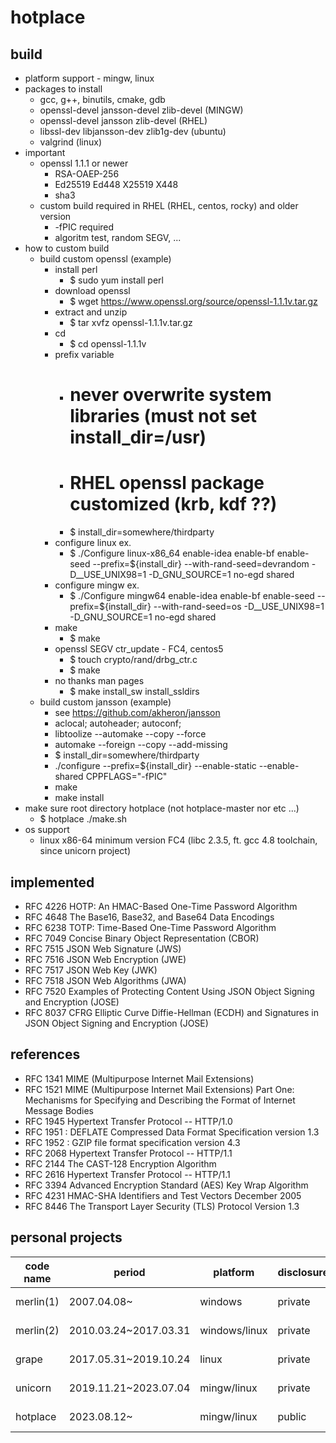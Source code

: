 # hotplace


## build

 * platform support - mingw, linux
 * packages to install
   * gcc, g++, binutils, cmake, gdb
   * openssl-devel jansson-devel zlib-devel (MINGW)
   * openssl-devel jansson zlib-devel (RHEL)
   * libssl-dev libjansson-dev zlib1g-dev (ubuntu)
   * valgrind (linux)
 * important
   * openssl 1.1.1 or newer
     * RSA-OAEP-256
     * Ed25519 Ed448 X25519 X448
     * sha3
   * custom build required in RHEL (RHEL, centos, rocky) and older version
     * -fPIC required
     * algoritm test, random SEGV, ...
 * how to custom build
   * build custom openssl (example)
     * install perl
       * $ sudo yum install perl
     * download openssl
       * $ wget https://www.openssl.org/source/openssl-1.1.1v.tar.gz
     * extract and unzip
       * $ tar xvfz openssl-1.1.1v.tar.gz
     * cd
       * $ cd openssl-1.1.1v
     * prefix variable
       * # never overwrite system libraries (must not set install_dir=/usr)
       * # RHEL openssl package customized (krb, kdf ??)
       * $ install_dir=somewhere/thirdparty
     * configure linux ex.
       * $ ./Configure linux-x86_64 enable-idea enable-bf enable-seed --prefix=${install_dir} --with-rand-seed=devrandom -D__USE_UNIX98=1 -D_GNU_SOURCE=1 no-egd shared
     * configure mingw ex.
       * $ ./Configure mingw64 enable-idea enable-bf enable-seed --prefix=${install_dir} --with-rand-seed=os -D__USE_UNIX98=1 -D_GNU_SOURCE=1 no-egd shared
     * make
       * $ make
     * openssl SEGV ctr_update - FC4, centos5
       * $ touch crypto/rand/drbg_ctr.c
       * $ make
     * no thanks man pages
       * $ make install_sw install_ssldirs
   * build custom jansson (example)
     * see https://github.com/akheron/jansson
     * aclocal; autoheader; autoconf;
     * libtoolize --automake --copy --force
     * automake --foreign --copy --add-missing
     * $ install_dir=somewhere/thirdparty
     * ./configure --prefix=${install_dir} --enable-static --enable-shared CPPFLAGS="-fPIC"
     * make
     * make install
 * make sure root directory hotplace (not hotplace-master nor etc ...)
   * $ hotplace ./make.sh
 * os support
   * linux x86-64 minimum version FC4 (libc 2.3.5, ft. gcc 4.8 toolchain, since unicorn project)

## implemented

 * RFC 4226 HOTP: An HMAC-Based One-Time Password Algorithm
 * RFC 4648 The Base16, Base32, and Base64 Data Encodings
 * RFC 6238 TOTP: Time-Based One-Time Password Algorithm
 * RFC 7049 Concise Binary Object Representation (CBOR)
 * RFC 7515 JSON Web Signature (JWS)
 * RFC 7516 JSON Web Encryption (JWE)
 * RFC 7517 JSON Web Key (JWK)
 * RFC 7518 JSON Web Algorithms (JWA)
 * RFC 7520 Examples of Protecting Content Using JSON Object Signing and Encryption (JOSE)
 * RFC 8037 CFRG Elliptic Curve Diffie-Hellman (ECDH) and Signatures in JSON Object Signing and Encryption (JOSE)

## references

 * RFC 1341 MIME  (Multipurpose Internet Mail Extensions)
 * RFC 1521 MIME (Multipurpose Internet Mail Extensions) Part One:
                      Mechanisms for Specifying and Describing
                      the Format of Internet Message Bodies
 * RFC 1945 Hypertext Transfer Protocol -- HTTP/1.0
 * RFC 1951 : DEFLATE Compressed Data Format Specification version 1.3
 * RFC 1952 : GZIP file format specification version 4.3
 * RFC 2068 Hypertext Transfer Protocol -- HTTP/1.1
 * RFC 2144 The CAST-128 Encryption Algorithm
 * RFC 2616 Hypertext Transfer Protocol -- HTTP/1.1
 * RFC 3394 Advanced Encryption Standard (AES) Key Wrap Algorithm
 * RFC 4231 HMAC-SHA Identifiers and Test Vectors December 2005
 * RFC 8446 The Transport Layer Security (TLS) Protocol Version 1.3

## personal projects

| code name | period                | platform      | disclosure | comments            |
| --        | --                    | --            | --         | --                  |
| merlin(1) | 2007.04.08~           | windows       | private    | no comments         |
| merlin(2) | 2010.03.24~2017.03.31 | windows/linux | private    | no comments         |
| grape     | 2017.05.31~2019.10.24 | linux         | private    | no comments         |
| unicorn   | 2019.11.21~2023.07.04 | mingw/linux   | private    | no comments         |
| hotplace  | 2023.08.12~           | mingw/linux   | public     | unrelated to my job |
